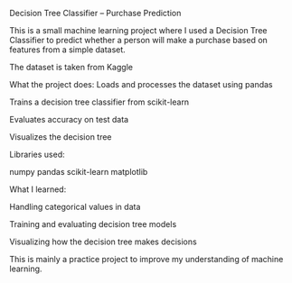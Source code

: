 Decision Tree Classifier – Purchase Prediction

This is a small machine learning project where I used a Decision Tree Classifier to predict whether a person will make a purchase based on features from a simple dataset.

The dataset is taken from Kaggle

What the project does:
Loads and processes the dataset using pandas

Trains a decision tree classifier from scikit-learn

Evaluates accuracy on test data

Visualizes the decision tree

Libraries used:

numpy
pandas
scikit-learn
matplotlib

What I learned:

Handling categorical values in data

Training and evaluating decision tree models

Visualizing how the decision tree makes decisions

This is mainly a practice project to improve my understanding of machine learning.
